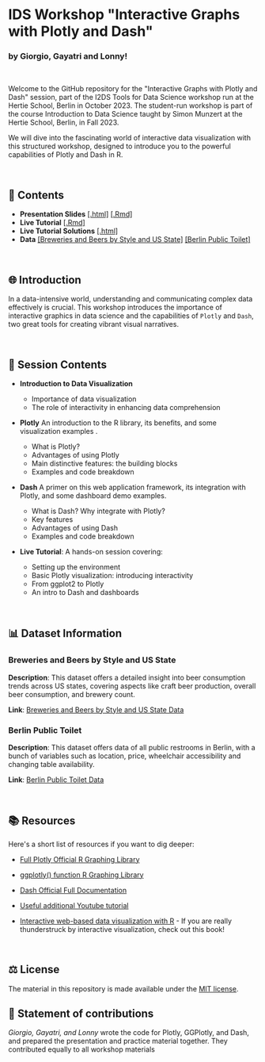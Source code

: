 # IDS Workshop "Interactive Graphs with Plotly and Dash" 
### by Giorgio, Gayatri and Lonny!

<br>

Welcome to the GitHub repository for the "Interactive Graphs with Plotly and Dash" session, part of the I2DS Tools for Data Science workshop run at the Hertie School, Berlin in October 2023. The student-run workshop is part of the course Introduction to Data Science taught by Simon Munzert at the Hertie School, Berlin, in Fall 2023.

We will dive into the fascinating world of interactive data visualization with this structured workshop, designed to introduce you to the powerful capabilities of Plotly and Dash in R.

<br>

## 📑 Contents
- **Presentation Slides** [[.html]](https://raw.githack.com/intro-to-data-science-23-workshop/10-plotlydash-coppola-shejwal-chen/main/workshop-slides.html) [[.Rmd]](https://github.com/intro-to-data-science-23-workshop/10-plotlydash-coppola-shejwal-chen/blob/main/workshop-slides.Rmd)
- **Live Tutorial** [[.Rmd]](https://github.com/intro-to-data-science-23-workshop/10-plotlydash-coppola-shejwal-chen/blob/main/Tutorial-questions.Rmd)
- **Live Tutorial Solutions** [[.html]](https://raw.githack.com/intro-to-data-science-23-workshop/10-plotlydash-coppola-shejwal-chen/main/Tutorial-solutions.html) 
- **Data** [[Breweries and Beers by Style and US State]](https://raw.githack.com/intro-to-data-science-23-workshop/10-plotlydash-coppola-shejwal-chen/main/data/beers.csv) [[Berlin Public Toilet]](https://raw.githack.com/intro-to-data-science-23-workshop/10-plotlydash-coppola-shejwal-chen/main/data/berliner-toiletten-standorte.csv)

<br>

## 🌐 Introduction
In a data-intensive world, understanding and communicating complex data effectively is crucial. This workshop introduces the importance of interactive graphics in data science and the capabilities of `Plotly` and `Dash`, two great tools for creating vibrant visual narratives.

<br>

## 📘 Session Contents

- **Introduction to Data Visualization**
  - Importance of data visualization
  - The role of interactivity in enhancing data comprehension
  
- **Plotly**
  An introduction to the R library, its benefits, and some visualization examples . 
  - What is Plotly?
  - Advantages of using Plotly
  - Main distinctive features: the building blocks
  - Examples and code breakdown

- **Dash**
  A primer on this web application framework, its integration with Plotly, and some dashboard demo examples.
  - What is Dash? Why integrate with Plotly?
  - Key features
  - Advantages of using Dash
  - Examples and code breakdown
  
- **Live Tutorial**: A hands-on session covering:
  - Setting up the environment
  - Basic Plotly visualization: introducing interactivity
  - From ggplot2 to Plotly
  - An intro to Dash and dashboards

<br>

## 📊 Dataset Information

### Breweries and Beers by Style and US State
**Description**: This dataset offers a detailed insight into beer consumption trends across US states, covering aspects like craft beer production, overall beer consumption, and brewery count. 

**Link**: [Breweries and Beers by Style and US State Data](https://github.com/plotly/datasets/blob/master/beers.csv)


### Berlin Public Toilet
**Description**: This dataset offers data of all public restrooms in Berlin, with a bunch of variables such as location, price, wheelchair accessibility and changing table availability.

**Link**: [Berlin Public Toilet Data](https://www.kaggle.com/datasets/ryanjt/berlin-public-toilets-location/)


<br>

## 📚 Resources
Here's a short list of resources if you want to dig deeper:

- [Full Plotly Official R Graphing Library](https://plotly.com/r/) 

- [ggplotly() function R Graphing Library](https://plotly.com/ggplot2/)

- [Dash Official Full Documentation](https://dashr.plotly.com/)

- [Useful additional Youtube tutorial](https://www.youtube.com/watch?v=WmofiOklux8) 

- [Interactive web-based data visualization with R](https://plotly-r.com/) - If you are really thunderstruck by interactive visualization, check out this book!

 <br>
 
## ⚖️ License

The material in this repository is made available under the [MIT license](http://opensource.org/licenses/mit-license.php). 

## 👋 Statement of contributions

*Giorgio, Gayatri, and Lonny* wrote the code for Plotly, GGPlotly, and Dash, and prepared the presentation and practice material together. They contributed equally to all workshop materials

<br>

